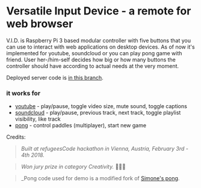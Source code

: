 # Versatile Input Device - a remote for web browser

V.I.D. is Raspberry Pi 3 based modular controller with five buttons that you can use to interact with web applications on desktop devices. As of now it's implemented for youtube, soundcloud or you can play pong game with friend. User her-/him-self decides how big or how many buttons the controller should have according to actual needs at the very moment.

Deployed server code is [in this branch](https://github.com/okramovic/vid/tree/glitch).

### it works for
* [youtube](https://www.youtube.com/) - play/pause, toggle video size, mute sound, toggle captions
* [soundcloud](https://www.soundcloud.com/) - play/pause, previous track, next track, toggle playlist visibility, like track
* [pong](https://hovercraft.glitch.me/) - control paddles (multiplayer), start new game


Credits:
> _Built at refugeesCode hackathon in Vienna, Austria, February 3rd - 4th 2018._

> _Won jury prize in category Creativity._ :tada::tada::tada:

> _Pong code used for demo is a modified fork of [Simone's pong](https://github.com/simonewebdesign/pong).
